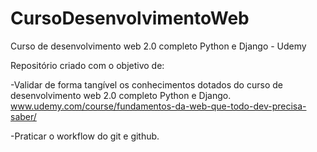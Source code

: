 # CursoDesenvolvimentoWeb
Curso de desenvolvimento web 2.0 completo Python e Django - Udemy

Repositório criado com o objetivo de:

-Validar de forma tangível os conhecimentos dotados do curso de desenvolvimento web 2.0 completo Python e Django.
  www.udemy.com/course/fundamentos-da-web-que-todo-dev-precisa-saber/
  
-Praticar o workflow do git e github.
